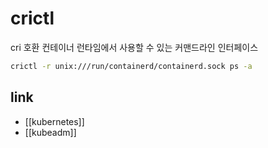 # crictl
cri 호환 컨테이너 런타임에서 사용할 수 있는 커맨드라인 인터페이스
```sh
crictl -r unix:///run/containerd/containerd.sock ps -a
```

## link
- [[kubernetes]]
- [[kubeadm]]
